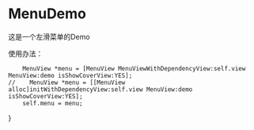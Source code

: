 # MenuDemo
这是一个左滑菜单的Demo

使用办法：
```    
    MenuView *menu = [MenuView MenuViewWithDependencyView:self.view MenuView:demo isShowCoverView:YES];
//    MenuView *menu = [[MenuView alloc]initWithDependencyView:self.view MenuView:demo isShowCoverView:YES];
    self.menu = menu;
```


}
